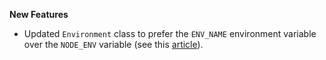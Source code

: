 **New Features**

* Updated `Environment` class to prefer the `ENV_NAME` environment variable over the `NODE_ENV` variable (see this [article](https://nodejs.org/en/learn/getting-started/nodejs-the-difference-between-development-and-production)).